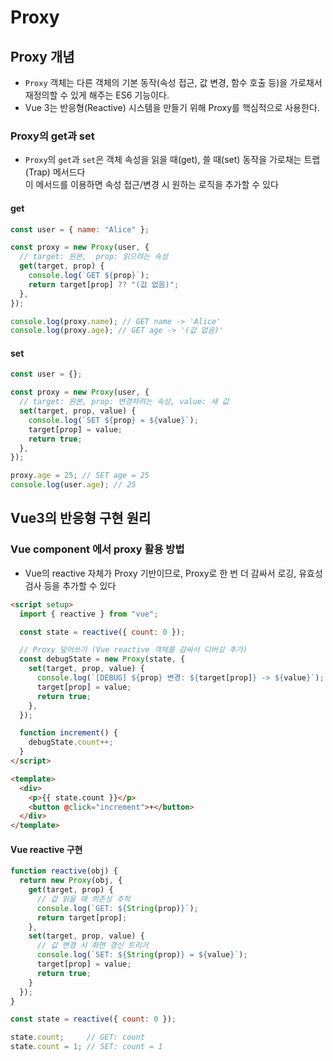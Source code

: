 # Proxy

## Proxy 개념

- `Proxy` 객체는 다른 객체의 기본 동작(속성 접근, 값 변경, 함수 호출 등)을 가로채서 재정의할 수 있게 해주는 ES6 기능이다.
- Vue 3는 반응형(Reactive) 시스템을 만들기 위해 Proxy를 핵심적으로 사용한다.

### Proxy의 get과 set

- `Proxy`의 `get`과 `set`은 객체 속성을 읽을 때(get), 쓸 때(set) 동작을 가로채는 트랩(Trap) 메서드다  
  이 메서드를 이용하면 속성 접근/변경 시 원하는 로직을 추가할 수 있다

#### get

```javascript
const user = { name: "Alice" };

const proxy = new Proxy(user, {
  // target: 원본,  prop: 읽으려는 속성
  get(target, prop) {
    console.log(`GET ${prop}`);
    return target[prop] ?? "(값 없음)";
  },
});

console.log(proxy.name); // GET name -> 'Alice'
console.log(proxy.age); // GET age -> '(값 없음)'
```

#### set

```javascript
const user = {};

const proxy = new Proxy(user, {
  // target: 원본, prop: 변경하려는 속성, value: 새 값
  set(target, prop, value) {
    console.log(`SET ${prop} = ${value}`);
    target[prop] = value;
    return true;
  },
});

proxy.age = 25; // SET age = 25
console.log(user.age); // 25
```

## Vue3의 반응형 구현 원리

### Vue component 에서 proxy 활용 방법

- Vue의 reactive 자체가 Proxy 기반이므로, Proxy로 한 번 더 감싸서 로깅, 유효성 검사 등을 추가할 수 있다

```html
<script setup>
  import { reactive } from "vue";

  const state = reactive({ count: 0 });

  // Proxy 덮어쓰기 (Vue reactive 객체를 감싸서 디버깅 추가)
  const debugState = new Proxy(state, {
    set(target, prop, value) {
      console.log(`[DEBUG] ${prop} 변경: ${target[prop]} -> ${value}`);
      target[prop] = value;
      return true;
    },
  });

  function increment() {
    debugState.count++;
  }
</script>

<template>
  <div>
    <p>{{ state.count }}</p>
    <button @click="increment">+</button>
  </div>
</template>
```

#### Vue reactive 구현

```javascript
function reactive(obj) {
  return new Proxy(obj, {
    get(target, prop) {
      // 값 읽을 때 의존성 추적
      console.log(`GET: ${String(prop)}`);
      return target[prop];
    },
    set(target, prop, value) {
      // 값 변경 시 화면 갱신 트리거
      console.log(`SET: ${String(prop)} = ${value}`);
      target[prop] = value;
      return true;
    }
  });
}

const state = reactive({ count: 0 });

state.count;     // GET: count
state.count = 1; // SET: count = 1
```

